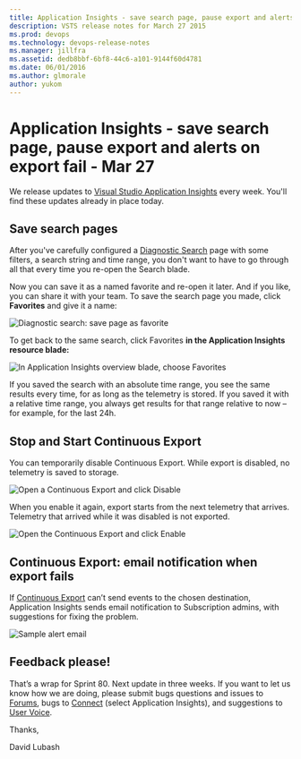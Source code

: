 ```yaml
---
title: Application Insights - save search page, pause export and alerts on export fail - Mar 27
description: VSTS release notes for March 27 2015
ms.prod: devops
ms.technology: devops-release-notes
ms.manager: jillfra
ms.assetid: dedb8bbf-6bf8-44c6-a101-9144f60d4781
ms.date: 06/01/2016
ms.author: glmorale
author: yukom
---
```


# Application Insights - save search page, pause export and alerts on export fail - Mar 27

We release updates to [Visual Studio Application Insights](https://azure.microsoft.com/documentation/articles/app-insights-get-started/) every week. You'll find these updates already in place today.

## Save search pages

After you've carefully configured a [Diagnostic Search](https://azure.microsoft.com/documentation/articles/app-insights-diagnostic-search/) page with some filters, a search string and time range, you don't want to have to go through all that every time you re-open the Search blade.

Now you can save it as a named favorite and re-open it later. And if you like, you can share it with your team.
To save the search page you made, click **Favorites** and give it a name:

![Diagnostic search: save page as favorite](_img/3_27_01.png)

To get back to the same search, click Favorites **in the Application Insights resource blade:**

![In Application Insights overview blade, choose Favorites](_img/3_27_02.png)

If you saved the search with an absolute time range, you see the same results every time, for as long as the telemetry is stored. If you saved it with a relative time range, you always get results for that range relative to now – for example, for the last 24h.

## Stop and Start Continuous Export

You can temporarily disable Continuous Export. While export is disabled, no telemetry is saved to storage.

![Open a Continuous Export and click Disable](_img/3_27_03.png)

When you enable it again, export starts from the next telemetry that arrives. Telemetry that arrived while it was disabled is not exported.

![Open the Continuous Export and click Enable](_img/3_27_04.png)

## Continuous Export: email notification when export fails

If [Continuous Export](https://azure.microsoft.com/documentation/articles/app-insights-export-telemetry/) can’t send events to the chosen destination, Application Insights sends email notification to Subscription admins, with suggestions for fixing the problem.

![Sample alert email](_img/3_27_05.png)

## Feedback please!

That’s a wrap for Sprint 80. Next update in three weeks. If you want to let us know how we are doing, please submit bugs questions and issues to [Forums](https://stackoverflow.com/questions/tagged/ms-application-insights), bugs to [Connect](https://connect.microsoft.com/VisualStudio/Feedback/LoadSubmitFeedbackForm?FormID=6076) (select Application Insights), and suggestions to [User Voice](https://visualstudio.uservoice.com/forums/121579-visual-studio/category/77108-application-insights).

Thanks,

David Lubash
